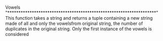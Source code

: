 Vowels
"*******************************************************************"
This function takes a string and returns a tuple containing a new string made of all and only the vowelsfrom original string, the number of duplicates in the original string.
Only the first instance of the vowels is considered